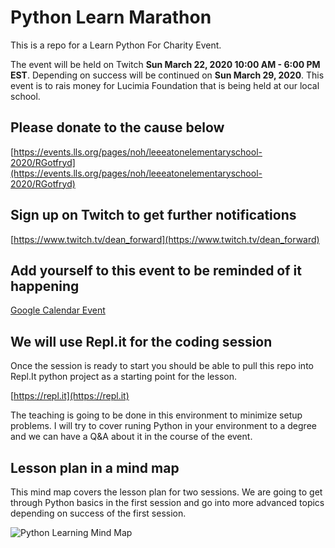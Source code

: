 # Python Learn Marathon
This is a repo for a Learn Python For Charity Event.

The event will be held on Twitch **Sun March 22, 2020 10:00 AM - 6:00 PM EST**. Depending on success will be continued on **Sun March 29, 2020**.
This event is to rais money for Lucimia Foundation that is being held at our local school.

## Please donate to the cause below

[https://events.lls.org/pages/noh/leeeatonelementaryschool-2020/RGotfryd](https://events.lls.org/pages/noh/leeeatonelementaryschool-2020/RGotfryd)

## Sign up on Twitch to get further notifications

[https://www.twitch.tv/dean_forward](https://www.twitch.tv/dean_forward)

## Add yourself to this event to be reminded of it happening
[Google Calendar Event](https://calendar.google.com/event?action=TEMPLATE&tmeid=NmR2ZGw0OHUwNjVjYjBhaTlidWo3N2ZrYnMgaWx5YS5nb3RmcnlkQG0&tmsrc=ilya.gotfryd%40gmail.com)

## We will use Repl.it for the coding session
Once the session is ready to start you should be able to pull this repo into Repl.It python project as a starting point for the lesson.

[https://repl.it](https://repl.it)

The teaching is going to be done in this environment to minimize setup problems. I will try to cover runing Python in your environment to a degree and we can have a Q&A about it in the course of the event.

## Lesson plan in a mind map
This mind map covers the lesson plan for two sessions. We are going to get through Python basics in the first session and go into more advanced topics depending on success of the first session.

![Python Learning Mind Map](https://github.com/ilyaGotfryd/python-learn-marathon/raw/master/python-learn-marathon-mind-map.png)
